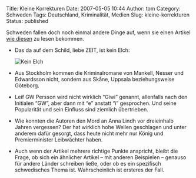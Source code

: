 Title: Kleine Korrekturen
Date: 2007-05-05 10:44
Author: tom
Category: Schweden
Tags: Deutschland, Kriminalität, Medien
Slug: kleine-korrekturen
Status: published

Schweden fallen doch noch einmal andere Dinge auf, wenn sie einen
Artikel [wie diesen](http://www.zeit.de/2007/18/Schweden?page=all) zu
lesen bekommen.

-   Das da auf dem Schild, liebe ZEIT, ist kein Elch:

    ![Kein Elch](http://www.fiket.de/pic/renalg.jpg)

-   Aus Stockholm kommen die Kriminalromane von Mankell, Nesser und
    Edwardsson nicht, sondern aus Skåne, Uppsala beziehungsweise
    Göteborg.
-   Leif GW Persson wird nicht wirklich “Giwi” genannt, allenfalls nach
    den Initialen “GW”, aber dann mit “e” anstatt “i” gesprochen. Und
    seine Popularität und sein Einfluss sind ziemlich übertrieben.
-   Wie konnten die Autoren den Mord an Anna Lindh vor dreieinhalb
    Jahren vergessen? Der hat wirklich hohe Wellen geschlagen und unter
    anderem dafür gesorgt, dass heute nicht mehr nur König und
    Premierminister Leibwächter haben.

-   Auch wenn der Artikel mehrere richtige Punkte anspricht, bleibt die
    Frage, ob sich ein ähnlicher Artikel – mit anderen Beispielen –
    genauso für andere Länder schreiben ließe, oder ob es ein spezifisch
    schwedisches Thema ist. Wahrscheinlich ist ersteres der Fall.

